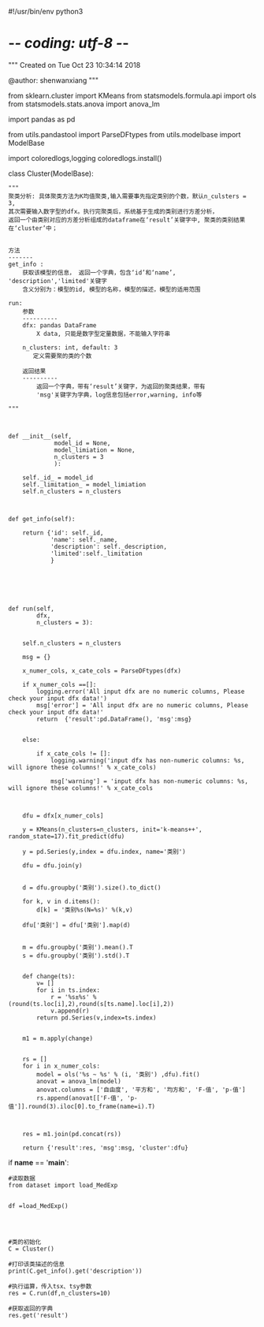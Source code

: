 #!/usr/bin/env python3
# -*- coding: utf-8 -*-
"""
Created on Tue Oct 23 10:34:14 2018

@author: shenwanxiang
"""

from sklearn.cluster import KMeans
from statsmodels.formula.api import ols
from statsmodels.stats.anova import anova_lm

import pandas as pd

from utils.pandastool import ParseDFtypes
from utils.modelbase import ModelBase



import coloredlogs,logging
coloredlogs.install()



class Cluster(ModelBase):

    """
    聚类分析: 具体聚类方法为K均值聚类,输入需要事先指定类别的个数，默认n_culsters = 3,
    其次需要输入数字型的dfx。执行完聚类后，系统基于生成的类别进行方差分析，
    返回一个由类别对应的方差分析组成的dataframe在‘result’关键字中, 聚类的类别结果在‘cluster’中；

    
    方法
    -------
    get_info : 
        获取该模型的信息， 返回一个字典，包含‘id’和‘name’, 'description','limited'关键字
        含义分别为：模型的id, 模型的名称，模型的描述，模型的适用范围

    run:  
        参数
        ----------
        dfx: pandas DataFrame
            X data, 只能是数字型定量数据，不能输入字符串
        
        n_clusters: int, default: 3
           定义需要聚的类的个数 
        
        返回结果
        ----------        
            返回一个字典，带有‘result’关键字，为返回的聚类结果，带有
            'msg'关键字为字典，log信息包括error,warning, info等
            
    """
    
    
    
    def __init__(self, 
                 model_id = None, 
                 model_limiation = None,
                 n_clusters = 3
                 ):
        
        self._id_ = model_id
        self._limitation_ = model_limiation
        self.n_clusters = n_clusters
        
        
        
    def get_info(self):
        
        return {'id': self._id, 
                'name': self._name, 
                'description': self._description,
                'limited':self._limitation
                }
        


                
                
    
    def run(self, 
            dfx,
            n_clusters = 3): 

        
        self.n_clusters = n_clusters
        
        msg = {}
        
        x_numer_cols, x_cate_cols = ParseDFtypes(dfx)
        
        if x_numer_cols ==[]:
            logging.error('All input dfx are no numeric columns, Please check your input dfx data!')
            msg['error'] = 'All input dfx are no numeric columns, Please check your input dfx data!'
            return  {'result':pd.DataFrame(), 'msg':msg}
        
        
        else:
            
            if x_cate_cols != []:
                logging.warning('input dfx has non-numeric columns: %s, will ignore these columns!' % x_cate_cols)
            
                msg['warning'] = 'input dfx has non-numeric columns: %s, will ignore these columns!' % x_cate_cols
            

        
        dfu = dfx[x_numer_cols]

        y = KMeans(n_clusters=n_clusters, init='k-means++', random_state=17).fit_predict(dfu)
        
        y = pd.Series(y,index = dfu.index, name='类别')
        
        dfu = dfu.join(y)
        
        
        d = dfu.groupby('类别').size().to_dict()
        
        for k, v in d.items():
            d[k] = '类别%s(N=%s)' %(k,v)        
                
        dfu['类别'] = dfu['类别'].map(d)
        
        
        m = dfu.groupby('类别').mean().T
        s = dfu.groupby('类别').std().T
        
        
        def change(ts):
            v= []
            for i in ts.index:
                r = '%s±%s' % (round(ts.loc[i],2),round(s[ts.name].loc[i],2))
                v.append(r)
            return pd.Series(v,index=ts.index)


        m1 = m.apply(change)
        
        
        rs = []
        for i in x_numer_cols:
            model = ols('%s ~ %s' % (i, '类别') ,dfu).fit()
            anovat = anova_lm(model)
            anovat.columns = ['自由度', '平方和', '均方和', 'F-值', 'p-值']
            rs.append(anovat[['F-值', 'p-值']].round(3).iloc[0].to_frame(name=i).T)

        
        
        res = m1.join(pd.concat(rs))
        
        return {'result':res, 'msg':msg, 'cluster':dfu}


        
        
    
    
    
    
    
    
    
    
    
    

if __name__ == '__main__':
    
    #读取数据
    from dataset import load_MedExp
    
    
    df =load_MedExp()

    
    
    
    #类的初始化
    C = Cluster()

    #打印该类描述的信息
    print(C.get_info().get('description'))
    
    #执行运算，传入tsx、tsy参数
    res = C.run(df,n_clusters=10)
    
    #获取返回的字典
    res.get('result')    
    
    
    
    
    
    
    
    
    
    
    
    
    
    
    
    
    
    
    
    
    
    
    
    
    
            
  